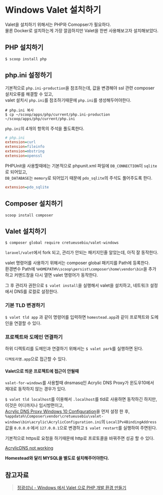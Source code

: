 # Windows Valet 설치하기

Valet을 설치하기 위해서는 PHP와 Comopser가 필요하다.<br/>
물론 Docker로 설치하는게 가장 깔끔하지만 Valet을 한번 사용해보고자 설치해보았다.


## PHP 설치하기
```shellscript
$ scoop install php
```

## php.ini 설정하기
기본적으로 `php.ini-production`을 참조하는데, 값을 변경해야 ssl 관련 composer 설치오류를 해결할 수 있고,<br/> 
valet 설치시 `php.ini`를 참조하기때문에 `php.ini`를 생성해두어야한다.
```
# php.ini 복사
$ cp ~/scoop/apps/php/current/php.ini-production ~/scoop/apps/php/current/php.ini
```

`php.ini`의 4개의 항목의 주석을 풀도록한다.
```ini
# php.ini
extension=curl
extension=fileinfo
extension=mbstring
extension=openssl
```

PHPUnit을 사용할때에는 기본적으로 phpunit.xml 파일에 `DB_CONNECTION`이 `sqlite`로 되어있고,<br/>
`DB_DATABASE`는 `memory`로 되어있기 때문에 `pdo_sqlite`의 주석도 풀어주도록 한다.
 
```ini
extension=pdo_sqlite
```

## Composer 설치하기
```
scoop install composer
```

## Valet 설치하기
```shellscript
$ composer global require cretueusebiu/valet-windows
```
`laravel/valet`에서 fork 되고, 관리가 안되는 패키지인줄 알았는데, 아직 잘 동작한다.

valet 명령어를 사용하기 위해서는 composer global 패키지를 Path에 등록한다.<br/>
환경변수 Path에 `%HOMEPATH%\scoop\persist\composer\home\vendor\bin`을 추가하고 커맨드창을 다시 열면 valet 명령어가 동작한다.

그 후 관리자 권한으로 `$ valet install`을 실행해서 valet을 설치하고, 네트워크 설정에서 DNS를 로컬로 설정한다.

### 기본 TLD 변경하기
`$ valet tld app` 과 같이 명령어를 입력하면 `homestead.app`과 같이 프로젝트와 도메인을 연결할 수 있다.

### 프로젝트와 도메인 연결하기
하위 디렉토리를 도메인과 연결하기 위해서는 `$ valet park`를 실행하면 된다.

`디렉토리명.app`으로 접근할 수 있다.

#### Valet으로 띄운 프로젝트에 접근이 안될때
`valet-for-windows`를 사용할때 dnsmasq인 Acrylic DNS Proxy가 윈도우10에서 제대로 동작하지 않는 경우가 있다.

`$ valet tld localhost`를 이용해서 `.localhost`를 tld로 사용하면 동작하긴 하지만, 이것은 어디까지나 임시방편이고,<br/>
[Acrylic DNS Proxy Windows 10 Configuration](https://mayakron.altervista.org/wikibase/show.php?id=AcrylicWindows10Configuration)을 먼저 설정 한 후,<br/>
`%appdata%\Composer\vendor\cretueusebiu\valet-windows\bin\acrylic\AcrylicConfiguration.ini`의 `LocalIPv4BindingAddress` 값을 `0.0.0.0` 에서 `127.0.0.1`으로 변경하고
`$ valet restart`를 실행하여 주면된다.

기본적으로 https로 요청을 하기때문에 http로 프로토콜을 바꿔주면 성공 할 수 있다.

[AcrylicDNS not working](https://github.com/cretueusebiu/valet-windows/issues/91)


**Homestead와 달리 MYSQL을 별도로 설치해주어야한다.**


## 참고자료

> [정광섭님 - Windows 에서 Valet 으로 PHP 개발 환경 만들기](https://www.lesstif.com/pages/viewpage.action?pageId=39126153)
